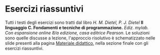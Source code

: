 # Esercizi riassuntivi

Tutti i testi degli esercizi sono tratti dal libro *H. M. Dietel, P. J. Dietel* **Il linguaggio C. Fondamenti e tecniche di programmazione.** *Ediz. mylab. Con espansione online 8/a edizione, casa editrice Pearson*.
Le soluzioni sono quelle discusse a lezione, l'approccio risolutivo è schematizzato nelle slide presenti alla pagina [Materiale didattico](https://sites.google.com/view/didattica-bugatti-unibs/materiale-didattico), nella sezione finale con gli esercizi riassuntivi.
